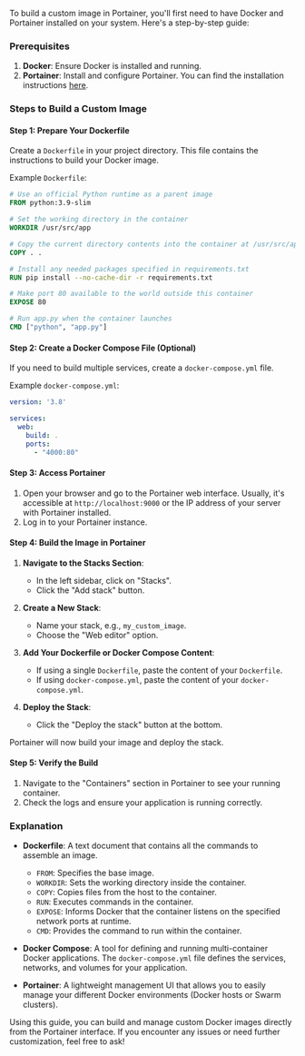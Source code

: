 To build a custom image in Portainer, you'll first need to have Docker and Portainer installed on your system. Here's a step-by-step guide:

### Prerequisites
1. **Docker**: Ensure Docker is installed and running.
2. **Portainer**: Install and configure Portainer. You can find the installation instructions [here](https://docs.portainer.io/start/install/server/docker).

### Steps to Build a Custom Image

#### Step 1: Prepare Your Dockerfile
Create a `Dockerfile` in your project directory. This file contains the instructions to build your Docker image.

Example `Dockerfile`:
```Dockerfile
# Use an official Python runtime as a parent image
FROM python:3.9-slim

# Set the working directory in the container
WORKDIR /usr/src/app

# Copy the current directory contents into the container at /usr/src/app
COPY . .

# Install any needed packages specified in requirements.txt
RUN pip install --no-cache-dir -r requirements.txt

# Make port 80 available to the world outside this container
EXPOSE 80

# Run app.py when the container launches
CMD ["python", "app.py"]
```

#### Step 2: Create a Docker Compose File (Optional)
If you need to build multiple services, create a `docker-compose.yml` file.

Example `docker-compose.yml`:
```yaml
version: '3.8'

services:
  web:
    build: .
    ports:
      - "4000:80"
```

#### Step 3: Access Portainer
1. Open your browser and go to the Portainer web interface. Usually, it's accessible at `http://localhost:9000` or the IP address of your server with Portainer installed.
2. Log in to your Portainer instance.

#### Step 4: Build the Image in Portainer

1. **Navigate to the Stacks Section**:
   - In the left sidebar, click on "Stacks".
   - Click the "Add stack" button.

2. **Create a New Stack**:
   - Name your stack, e.g., `my_custom_image`.
   - Choose the "Web editor" option.

3. **Add Your Dockerfile or Docker Compose Content**:
   - If using a single `Dockerfile`, paste the content of your `Dockerfile`.
   - If using `docker-compose.yml`, paste the content of your `docker-compose.yml`.

4. **Deploy the Stack**:
   - Click the "Deploy the stack" button at the bottom.

Portainer will now build your image and deploy the stack.

#### Step 5: Verify the Build
1. Navigate to the "Containers" section in Portainer to see your running container.
2. Check the logs and ensure your application is running correctly.

### Explanation
- **Dockerfile**: A text document that contains all the commands to assemble an image.
  - `FROM`: Specifies the base image.
  - `WORKDIR`: Sets the working directory inside the container.
  - `COPY`: Copies files from the host to the container.
  - `RUN`: Executes commands in the container.
  - `EXPOSE`: Informs Docker that the container listens on the specified network ports at runtime.
  - `CMD`: Provides the command to run within the container.

- **Docker Compose**: A tool for defining and running multi-container Docker applications. The `docker-compose.yml` file defines the services, networks, and volumes for your application.

- **Portainer**: A lightweight management UI that allows you to easily manage your different Docker environments (Docker hosts or Swarm clusters).

Using this guide, you can build and manage custom Docker images directly from the Portainer interface. If you encounter any issues or need further customization, feel free to ask!